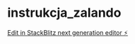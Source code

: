 # instrukcja_zalando

[Edit in StackBlitz next generation editor ⚡️](https://stackblitz.com/~/github.com/Kasaewa/instrukcja_zalando)